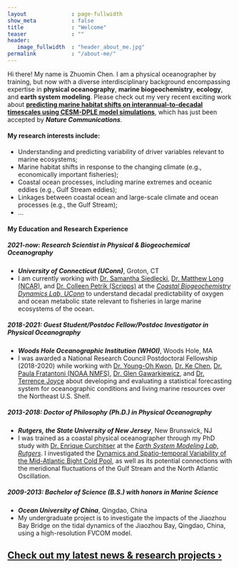 ```yaml
---
layout              : page-fullwidth
show_meta           : false
title               : "Welcome"
teaser              : ""
header:
   image_fullwidth  : "header_about_me.jpg"
permalink           : "/about-me/"
---
```

Hi there! My name is Zhuomin Chen. I am a physical oceanographer by training, but now with a diverse interdisciplinary background encompassing expertise in <b>physical oceanography</b>, <b>marine biogeochemistry</b>, <b>ecology</b>, and <b>earth system modeling</b>. Please check out my very recent exciting work about [<b>predicting marine habitat shifts on interannual-to-decadal timescales using CESM-DPLE model simulations</b>][13], which has just been accepted by <i><b>Nature Communications</b></i>.

#### My research interests include:
* Understanding and predicting variability of driver variables relevant to marine ecosystems;
* Marine habitat shifts in response to the changing climate (e.g., economically important fisheries);
* Coastal ocean processes, including marine extremes and oceanic eddies (e.g., Gulf Stream eddies); 
* Linkages between coastal ocean and large-scale climate and ocean processes (e.g., the Gulf Stream);
* ...

#### My Education and Research Experience
##### 2021-now:  Research Scientist in Physical & Biogeochemical Oceanography
* <i><b>University of Connecticut (UConn)</b></i>, Groton, CT   
* I am currently working with [Dr. Samantha Siedlecki][9], [Dr. Matthew Long (NCAR)][10], and [Dr. Colleen Petrik (Scripps)][11] at the [*Coastal Biogeochemistry Dynamics Lab, UConn*][12] to understand decadal predictability of oxygen and ocean metabolic state relevant to fisheries in large marine ecosystems of the ocean.

##### 2018-2021: Guest Student/Postdoc Fellow/Postdoc Investigator in Physical Oceanography
* <i><b>Woods Hole Oceanographic Institution (WHOI)</b></i>, Woods Hole, MA   
* I was awarded a National Research Council Postdoctoral Fellowship (2018-2020) while working with [Dr. Young-Oh Kwon][4], [Dr. Ke Chen][5], [Dr. Paula Fratantoni (NOAA NMFS)][6], [Dr. Glen Gawarkiewicz][7], and [Dr. Terrence Joyce][8] about developing and evaluating a statistical forecasting system for oceanographic conditions and living marine resources over the Northeast U.S. Shelf.

##### 2013-2018: Doctor of Philosophy (Ph.D.) in Physical Oceanography
* <i><b>Rutgers, the State University of New Jersey</b></i>, New Brunswick, NJ   
* I was trained as a coastal physical oceanographer through my PhD study with [Dr. Enrique Curchitser][1] at the [*Earth System Modeling Lab, Rutgers*][2]. I investigated the [Dynamics and Spatio-temporal Variability of the Mid-Atlantic Bight Cold Pool][3], as well as its potential connections with the meridional fluctuations of the Gulf Stream and the North Atlantic Oscillation. 
          
##### 2009-2013: Bachelor of Science (B.S.) with honors in Marine Science
* <i><b>Ocean University of China</b></i>, Qingdao, China
* My undergraduate project is to investigate the impacts of the Jiaozhou Bay Bridge on the tidal dynamics of the Jiaozhou Bay, Qingdao, China, using a high-resolution FVCOM model. 

## <a class="radius button small" href="{{ site.url }}{{ site.baseurl }}/projects/">Check out my latest news & research projects ›</a>


 [1]: https://envsci.rutgers.edu/profiles/curchitser_enrique.html
 [2]: https://esm.rutgers.edu/
 [3]: https://rucore.libraries.rutgers.edu/rutgers-lib/58963/
 [4]: https://www2.whoi.edu/staff/ykwon/
 [5]: https://www2.whoi.edu/staff/kchen/
 [6]: https://www.fisheries.noaa.gov/contact/paula-fratantoni-phd
 [7]: https://directory.whoi.edu/profile/ggawarkiewicz/
 [8]: https://directory.whoi.edu/profile/tjoyce/
 [9]: https://marinesciences.uconn.edu/person/samantha-siedlecki/
 [10]: https://www2.cgd.ucar.edu/staff/mclong/
 [11]: https://cpetrik.scrippsprofiles.ucsd.edu/
 [12]: https://samanthasiedlecki.wixsite.com/coastalbiogeodynlab
 [13]: https://www.researchsquare.com/article/rs-2923523/v1
